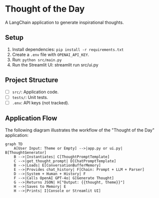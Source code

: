 # Thought of the Day

A LangChain application to generate inspirational thoughts.

## Setup

1. Install dependencies: `pip install -r requirements.txt`
2. Create a `.env` file with `OPENAI_API_KEY`.
3. Run: `python src/main.py`
4. Run the Streamlit UI: streamlit run src/ui.py

## Project Structure

- [ ] `src/`: Application code.
- [ ] `tests/`: Unit tests.
- [ ] `.env`: API keys (not tracked).

## Application Flow
The following diagram illustrates the workflow of the "Thought of the Day" application:

```mermaid
graph TD
    A[User Input: Theme or Empty] -->|app.py or ui.py| B[ThoughtGenerator]
    B -->|Instantiates| C[ThoughtPromptTemplate]
    C -->|get_thought_prompt| D[ChatPromptTemplate]
    B -->|Loads| E[ConversationBufferMemory]
    E -->|Provides chat_history| F[Chain: Prompt + LLM + Parser]
    D -->|System + Human + History| F
    F -->|Calls OpenAI GPT-4o| G[Generate Thought]
    G -->|Returns JSON| H["Output: {{thought, theme}}"]
    H -->|Saves to Memory| E
    H -->|Prints| I[Console or Streamlit UI]
